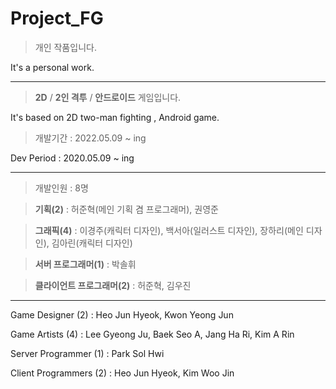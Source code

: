 # Project_FG

> 개인 작품입니다.

It's a personal work.


---


> **2D** / **2인 격투** / **안드로이드** 게임입니다.

It's based on 2D two-man fighting , Android game. 


> 개발기간 : 2022.05.09 ~ ing

Dev Period : 2020.05.09 ~ ing


---


> 개발인원 : 8명

> **기획(2)** : 허준혁(메인 기획 겸 프로그래머), 권영준

> **그래픽(4)** : 이경주(캐릭터 디자인), 백서아(일러스트 디자인), 장하리(메인 디자인), 김아린(캐릭터 디자인)

> **서버 프로그래머(1)** : 박솔휘

> **클라이언트 프로그래머(2)** : 허준혁, 김우진

---


Game Designer (2) : Heo Jun Hyeok, Kwon Yeong Jun

Game Artists (4) : Lee Gyeong Ju, Baek Seo A, Jang Ha Ri, Kim A Rin

Server Programmer (1) : Park Sol Hwi

Client Programmers (2) : Heo Jun Hyeok, Kim Woo Jin
